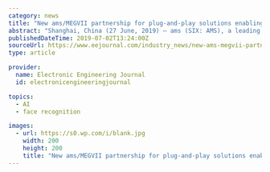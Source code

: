 ```yaml
---
category: news
title: "New ams/MEGVII partnership for plug-and-play solutions enabling 3D face recognition in any smart device"
abstract: "Shanghai, China (27 June, 2019) — ams (SIX: AMS), a leading worldwide supplier of high performance sensor solutions, and artificial intelligence pioneer MEGVII today announce they have signed a partnership agreement to jointly develop and promote ..."
publishedDateTime: 2019-07-02T13:24:00Z
sourceUrl: https://www.eejournal.com/industry_news/new-ams-megvii-partnership-for-plug-and-play-solutions-enabling-3d-face-recognition-in-any-smart-device/
type: article

provider:
  name: Electronic Engineering Journal
  id: electronicengineeringjournal

topics:
  - AI
  - face recognition

images:
  - url: https://s0.wp.com/i/blank.jpg
    width: 200
    height: 200
    title: "New ams/MEGVII partnership for plug-and-play solutions enabling 3D face recognition in any smart device"
---
```

